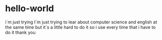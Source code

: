 # hello-world
i´m just trying
I´m just trying to lear about computer science and english at the same time but it´s a little hard to do it so i use every time that i have to do it
thank you
